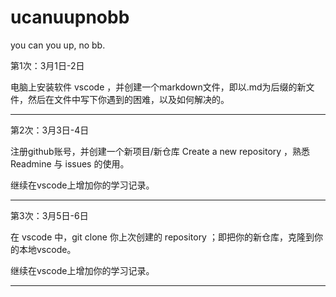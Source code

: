# ucanuupnobb
you can you up, no bb.


第1次：3月1日-2日

电脑上安装软件 vscode ，并创建一个markdown文件，即以.md为后缀的新文件，然后在文件中写下你遇到的困难，以及如何解决的。

---

第2次：3月3日-4日

注册github账号，并创建一个新项目/新仓库 Create a new repository ，熟悉 Readmine 与 issues 的使用。

继续在vscode上增加你的学习记录。

---

第3次：3月5日-6日

在 vscode 中，git clone 你上次创建的 repository ；即把你的新仓库，克隆到你的本地vscode。

继续在vscode上增加你的学习记录。

----
